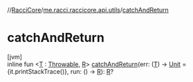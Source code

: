 //[RacciCore](../../index.md)/[me.racci.raccicore.api.utils](index.md)/[catchAndReturn](catch-and-return.md)

# catchAndReturn

[jvm]\
inline fun &lt;[T](catch-and-return.md) : [Throwable](https://kotlinlang.org/api/latest/jvm/stdlib/kotlin/-throwable/index.html), [R](catch-and-return.md)&gt; [catchAndReturn](catch-and-return.md)(err: ([T](catch-and-return.md))
-&gt; [Unit](https://kotlinlang.org/api/latest/jvm/stdlib/kotlin/-unit/index.html) = {it.printStackTrace()}, run: () -&gt; [R](catch-and-return.md)): [R](catch-and-return.md)?

